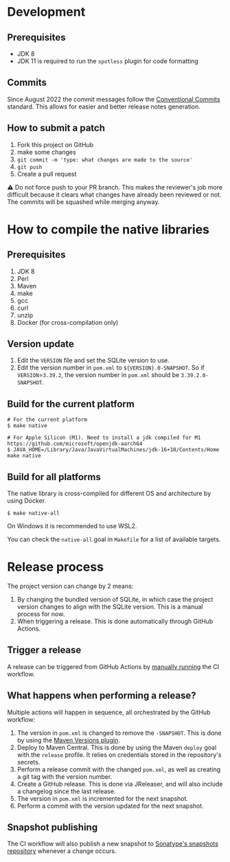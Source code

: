 # Development
## Prerequisites

- JDK 8
- JDK 11 is required to run the `spotless` plugin for code formatting

## Commits

Since August 2022 the commit messages follow the [Conventional Commits](https://www.conventionalcommits.org/en/v1.0.0/) standard. This allows for easier and better release notes generation.

## How to submit a patch

1. Fork this project on GitHub
2. make some changes
3. `git commit -m 'type: what changes are made to the source'`
4. `git push`
5. Create a pull request

:warning: Do not force push to your PR branch. This makes the reviewer's job more difficult because it clears what changes have already been reviewed or not. The commits will be squashed while merging anyway.

# How to compile the native libraries
## Prerequisites

1. JDK 8
2. Perl
3. Maven
4. make
5. gcc
6. curl
7. unzip
8. Docker (for cross-compilation only)

## Version update
1. Edit the `VERSION` file and set the SQLite version to use.
2. Edit the version number in `pom.xml` to `${VERSION}.0-SNAPSHOT`. So if `VERSION`=`3.39.2`, the version number in `pom.xml` should be `3.39.2.0-SNAPSHOT`. 

## Build for the current platform
```shell
# For the current platform
$ make native

# For Apple Silicon (M1). Need to install a jdk compiled for M1 https://github.com/microsoft/openjdk-aarch64
$ JAVA_HOME=/Library/Java/JavaVirtualMachines/jdk-16+10/Contents/Home make native
```

## Build for all platforms
The native library is cross-compiled for different OS and architecture by using Docker.
```shell
$ make native-all
```

On Windows it is recommended to use WSL2.

You can check the `native-all` goal in `Makefile` for a list of available targets.

# Release process
The project version can change by 2 means:
1. By changing the bundled version of SQLite, in which case the project version changes to align with the SQLite version. This is a manual process for now.
2. When triggering a release. This is done automatically through GitHub Actions.

## Trigger a release
A release can be triggered from GitHub Actions by [manually running](https://docs.github.com/en/actions/managing-workflow-runs/manually-running-a-workflow) the CI workflow.

## What happens when performing a release?

Multiple actions will happen in sequence, all orchestrated by the GitHub workflow:
1. The version in `pom.xml` is changed to remove the `-SNAPSHOT`. This is done by using the [Maven Versions plugin](https://www.mojohaus.org/versions-maven-plugin/).
2. Deploy to Maven Central. This is done by using the Maven `deploy` goal with the `release` profile. It relies on credentials stored in the repository's secrets.
3. Perform a release commit with the changed `pom.xml`, as well as creating a git tag with the version number.
4. Create a GitHub release. This is done via JReleaser, and will also include a changelog since the last release.
5. The version in `pom.xml` is incremented for the next snapshot.
6. Perform a commit with the version updated for the next snapshot.

## Snapshot publishing

The CI workflow will also publish a new snapshot to [Sonatype's snapshots repository](https://oss.sonatype.org/content/repositories/snapshots/org/xerial/sqlite-jdbc/) whenever a change occurs.